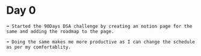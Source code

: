 # Day 0

    ➟ Started the 90Days DSA challenge by creating an notion page for the same and adding the roadmap to the page.

    ➟ Doing the same makes me more productive as I can change the schedule as per my comfortablity.
